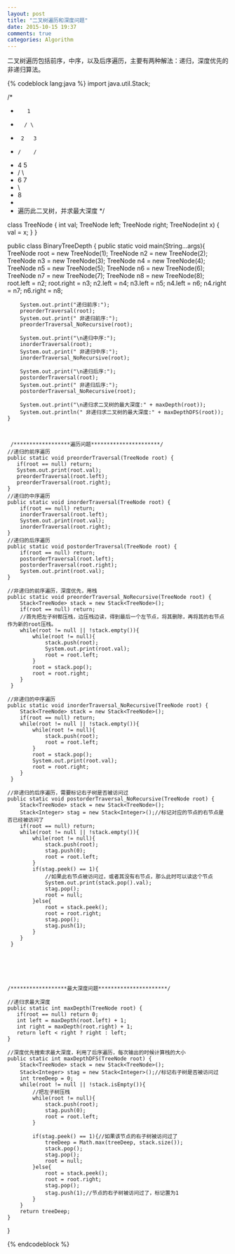 ```yaml
---
layout: post
title: "二叉树遍历和深度问题"
date: 2015-10-15 19:37
comments: true
categories: Algorithm
---
```



二叉树遍历包括前序，中序，以及后序遍历，主要有两种解法：递归，深度优先的非递归算法。


<!--more-->

{% codeblock lang:java %}
import java.util.Stack;

/*
 *        1
 *       / \
 *      2   3
 *     /    /
 *    4    5
 *   / \
 *  6   7
 *   \
 *    8
 *    
 *    遍历此二叉树，并求最大深度
 */

class TreeNode {
    int val;
    TreeNode left;
    TreeNode right;
    TreeNode(int x) { val = x; }
}

public class BinaryTreeDepth {
	public static void main(String...args){
		TreeNode root = new TreeNode(1);
		TreeNode n2 = new TreeNode(2);
		TreeNode n3 = new TreeNode(3);
		TreeNode n4 = new TreeNode(4);
		TreeNode n5 = new TreeNode(5);
		TreeNode n6 = new TreeNode(6);
		TreeNode n7 = new TreeNode(7);
		TreeNode n8 = new TreeNode(8);
		root.left = n2;
		root.right = n3;
		n2.left = n4;
		n3.left = n5;
		n4.left = n6;
		n4.right = n7;
		n6.right = n8;
		
		
		System.out.print("递归前序:");
		preorderTraversal(root);
		System.out.print(" 非递归前序:");
		preorderTraversal_NoRecursive(root);
		
		System.out.print("\n递归中序:");
		inorderTraversal(root);
		System.out.print(" 非递归中序:");
		inorderTraversal_NoRecursive(root);
		
		System.out.print("\n递归后序:");
		postorderTraversal(root);
		System.out.print(" 非递归后序:");
		postorderTraversal_NoRecursive(root);
		
		System.out.print("\n递归求二叉树的最大深度:" + maxDepth(root));
		System.out.println(" 非递归求二叉树的最大深度:" + maxDepthDFS(root));
	}
	
	
	
	 /******************遍历问题**********************/
	//递归的前序遍历
    public static void preorderTraversal(TreeNode root) {
       if(root == null) return;
       System.out.print(root.val);
       preorderTraversal(root.left);
       preorderTraversal(root.right);
    }
    //递归的中序遍历
    public static void inorderTraversal(TreeNode root) {
        if(root == null) return;
        inorderTraversal(root.left);
        System.out.print(root.val);
        inorderTraversal(root.right);
    }
    //递归的后序遍历
    public static void postorderTraversal(TreeNode root) {
        if(root == null) return;      
        postorderTraversal(root.left);
        postorderTraversal(root.right);
        System.out.print(root.val);
    }
	
    //非递归的前序遍历，深度优先，用栈
    public static void preorderTraversal_NoRecursive(TreeNode root) {
        Stack<TreeNode> stack = new Stack<TreeNode>();
        if(root == null) return;
        //首先把左子树都压栈，边压栈边读，得到最后一个左节点，将其删除，再将其的右节点作为新的root压栈。
        while(root != null || !stack.empty()){
        	while(root != null){
        		stack.push(root);
        		System.out.print(root.val);
        		root = root.left;
        	}
        	root = stack.pop();
        	root = root.right;
        }
     }
    
    //非递归的中序遍历
    public static void inorderTraversal_NoRecursive(TreeNode root) {
    	Stack<TreeNode> stack = new Stack<TreeNode>();
        if(root == null) return;
        while(root != null || !stack.empty()){
        	while(root != null){
        		stack.push(root);
        		root = root.left;
        	}
        	root = stack.pop();
        	System.out.print(root.val);
        	root = root.right;
        }
     }
    
    //非递归的后序遍历，需要标记右子树是否被访问过
    public static void postorderTraversal_NoRecursive(TreeNode root) {
    	Stack<TreeNode> stack = new Stack<TreeNode>();
    	Stack<Integer> stag = new Stack<Integer>();//标记对应的节点的右节点是否已经被访问了
        if(root == null) return;
        while(root != null || !stack.empty()){
        	while(root != null){
        		stack.push(root);
        		stag.push(0);
        		root = root.left;
        	}
        	if(stag.peek() == 1){
        		//如果此右节点被访问过，或者其没有右节点，那么此时可以读这个节点
        		System.out.print(stack.pop().val);
        		stag.pop();
        		root = null;
        	}else{
        		root = stack.peek();
        		root = root.right;
        		stag.pop();
        		stag.push(1);
        	}
        }
     }
    
    
    
    
    
    
    /******************最大深度问题**********************/
    
	//递归求最大深度
    public static int maxDepth(TreeNode root) {
       if(root == null) return 0;
       int left = maxDepth(root.left) + 1;
       int right = maxDepth(root.right) + 1;
       return left < right ? right : left;
    }
	
    //深度优先搜索求最大深度，利用了后序遍历，每次输出的时候计算栈的大小
    public static int maxDepthDFS(TreeNode root) {
    	Stack<TreeNode> stack = new Stack<TreeNode>();
    	Stack<Integer> stag = new Stack<Integer>();//标记右子树是否被访问过
    	int treeDeep = 0;
    	while(root != null || !stack.isEmpty()){
    		//把左子树压栈
    		while(root != null){
    			stack.push(root);
    			stag.push(0);
    			root = root.left;
    		}
    		
    		if(stag.peek() == 1){//如果该节点的右子树被访问过了
    			treeDeep = Math.max(treeDeep, stack.size());
    			stack.pop();
    			stag.pop();
    			root = null;
    		}else{
    			root = stack.peek();
    			root = root.right;
    			stag.pop();
    			stag.push(1);//节点的右子树被访问过了，标记置为1
    		}
    	}
    	return treeDeep;
    }

}

{% endcodeblock %}
